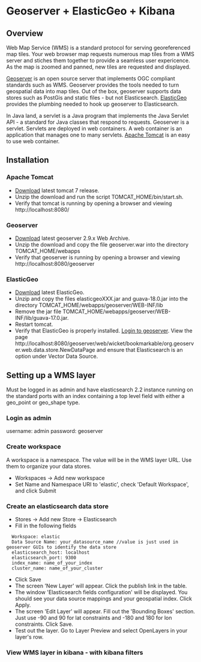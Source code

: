 # Geoserver + ElasticGeo + Kibana

## Overview
Web Map Service (WMS) is a standard protocol for serving georeferenced map tiles. 
Your web browser map requests numerous map tiles from a WMS server and stiches them together to provide a seamless user expericence.
As the map is zoomed and panned, new tiles are requested and displayed.

[Geoserver](http://geoserver.org/) is an open source server that implements OGC compliant standards such as WMS.
Geoserver provides the tools needed to turn geospatial data into map tiles. 
Out of the box, geoserver supports data stores such as PostGis and static files - but not Elasticsearch.
[ElasticGeo](https://github.com/ngageoint/elasticgeo) provides the plumbing needed to hook up geoserver to Elasticsearch.

In Java land, a servlet is a Java program that implements the Java Servlet API - a standard for Java classes that respond to requests.
Geoserver is a servlet.
Servlets are deployed in web containers. A web container is an application that manages one to many servlets.
[Apache Tomcat](http://tomcat.apache.org/) is an easy to use web container.

## Installation

### Apache Tomcat
* [Download](http://tomcat.apache.org/download-70.cgi) latest tomcat 7 release. 
* Unzip the download and run the script TOMCAT_HOME/bin/start.sh. 
* Verify that tomcat is running by opening a browser and viewing http://localhost:8080/

### Geoserver
* [Download](http://geoserver.org/release/stable/) latest geoserver 2.9.x Web Archive. 
* Unzip the download and copy the file geoserver.war into the directory TOMCAT_HOME/webapps
* Verify that geoserver is running by opening a browser and viewing http://localhost:8080/geoserver

### ElasticGeo
* [Download](https://github.com/ngageoint/elasticgeo/releases) latest ElasticGeo.
* Unzip and copy the files elasticgeoXXX.jar and guava-18.0.jar into the directory TOMCAT_HOME/webapps/geoserver/WEB-INF/lib
* Remove the jar file TOMCAT_HOME/webapps/geoserver/WEB-INF/lib/guava-17.0.jar.
* Restart tomcat.
* Verify that ElasticGeo is properly installed. [Login to geoserver](#login-as-admin). 
View the page http://localhost:8080/geoserver/web/wicket/bookmarkable/org.geoserver.web.data.store.NewDataPage and ensure that Elasticsearch is an option under Vector Data Source.

## Setting up a WMS layer
Must be logged in as admin and have elasticsearch 2.2 instance running on the standard ports with an index containing a top level field with either a geo_point or geo_shape type.

### Login as admin
username: admin
password: geoserver

### Create workspace
A workspace is a namespace. The value will be in the WMS layer URL. Use them to organize your data stores.
* Workspaces -> Add new workspace
* Set Name and Namespace URI to 'elastic', check 'Default Workspace',  and click Submit

### Create an elasticsearch data store
* Stores -> Add new Store -> Elasticsearch
* Fill in the following fields
```
  Workspace: elastic
  Data Source Name: your_datasource_name //value is just used in geoserver GUIs to identify the data store
  elasticsearch_host: localhost
  elasticsearch_port: 9300
  index_name: name_of_your_index
  cluster_name: name_of_your_cluster
```
* Click Save
* The screen 'New Layer' will appear. Click the publish link in the table.
* The window 'Elasticsearch fields configuration' will be displayed. You should see your data source mappings and your geospatial index. Click Apply.
* The screen 'Edit Layer' will appear. Fill out the 'Bounding Boxes' section. Just use -90 and 90 for lat constraints and -180 and 180 for lon constraints. Click Save.
* Test out the layer. Go to Layer Preview and select OpenLayers in your layer's row.

### View WMS layer in kibana - with kibana filters




